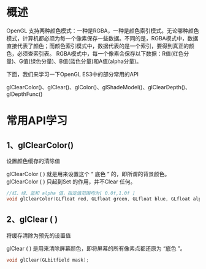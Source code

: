 

# 概述

OpenGL 支持两种颜色模式：一种是RGBA，一种是颜色索引模式。无论哪种颜色模式，计算机都必须为每一个像素保存一些数据。不同的是，RGBA模式中，数据直接代表了颜色；而颜色索引模式中，数据代表的是一个索引，要得到真正的颜色，必须查索引表。
RGBA模式中，每一个像素会保存以下数据：R值(红色分量)、G值(绿色分量)、B值(蓝色分量)和A值(alpha分量)。

下面，我们来学习一下OpenGL ES3中的部分常用的API

 glClearColor()、glClear()、glColor()、glShadeModel()、glClearDepth()、glDepthFunc()

# 常用API学习

## 1、glClearColor()

 设置颜色缓存的清除值

glClearColor ( ) 就是用来设置这个 “  底色 ” 的，即所谓的背景颜色。glClearColor ( ) 只起到Set 的作用，并不Clear 任何。

```c++
//红、绿、蓝和 alpha 值，指定值范围均为[ 0.0f,1.0f ]
void glClearColor(GLfloat red, GLfloat green, GLfloat blue, GLfloat alpha); 
```

## 2、glClear ( )

将缓存清除为预先的设置值

glClear  ( ) 是用来清除屏幕颜色，即将屏幕的所有像素点都还原为 “底色 ”。

```c++
void glClear(GLbitfield mask);
```

